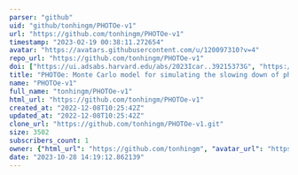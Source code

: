 ```yaml
---
parser: "github"
uid: "github/tonhingm/PHOTOe-v1"
url: "https://github.com/tonhingm/PHOTOe-v1"
timestamp: "2023-02-19 00:38:11.272654"
avatar: "https://avatars.githubusercontent.com/u/120097310?v=4"
repo_url: "https://github.com/tonhingm/PHOTOe-v1"
doi: ["https://ui.adsabs.harvard.edu/abs/2023Icar..39215373G", "https://ui.adsabs.harvard.edu/abs/2023ascl.soft02003G/abstract"]
title: "PHOTOe: Monte Carlo model for simulating the slowing down of photoelectrons"
name: "PHOTOe-v1"
full_name: "tonhingm/PHOTOe-v1"
html_url: "https://github.com/tonhingm/PHOTOe-v1"
created_at: "2022-12-08T10:25:42Z"
updated_at: "2022-12-08T10:25:42Z"
clone_url: "https://github.com/tonhingm/PHOTOe-v1.git"
size: 3502
subscribers_count: 1
owner: {"html_url": "https://github.com/tonhingm", "avatar_url": "https://avatars.githubusercontent.com/u/120097310?v=4", "login": "tonhingm", "type": "User"}
date: "2023-10-28 14:19:12.862139"
---
```

